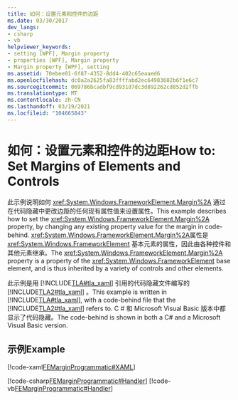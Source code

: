 ```yaml
---
title: 如何：设置元素和控件的边距
ms.date: 03/30/2017
dev_langs:
- csharp
- vb
helpviewer_keywords:
- setting [WPF], Margin property
- properties [WPF], Margin property
- Margin property [WPF], setting
ms.assetid: 70ebee01-6f87-4352-8dd4-402c65eaaed6
ms.openlocfilehash: dc0a2a2625fa83ffffabd2ec64983602b6f1e6c7
ms.sourcegitcommit: 069786bcadbf9cd931d7dc3d892262cd852d2ffb
ms.translationtype: MT
ms.contentlocale: zh-CN
ms.lasthandoff: 03/19/2021
ms.locfileid: "104665843"
---
```

# <a name="how-to-set-margins-of-elements-and-controls"></a><span data-ttu-id="4ae7a-102">如何：设置元素和控件的边距</span><span class="sxs-lookup"><span data-stu-id="4ae7a-102">How to: Set Margins of Elements and Controls</span></span>
<span data-ttu-id="4ae7a-103">此示例说明如何 <xref:System.Windows.FrameworkElement.Margin%2A> 通过在代码隐藏中更改边距的任何现有属性值来设置属性。</span><span class="sxs-lookup"><span data-stu-id="4ae7a-103">This example describes how to set the <xref:System.Windows.FrameworkElement.Margin%2A> property, by changing any existing property value for the margin in code-behind.</span></span> <span data-ttu-id="4ae7a-104"><xref:System.Windows.FrameworkElement.Margin%2A>属性是 <xref:System.Windows.FrameworkElement> 基本元素的属性，因此由各种控件和其他元素继承。</span><span class="sxs-lookup"><span data-stu-id="4ae7a-104">The <xref:System.Windows.FrameworkElement.Margin%2A> property is a property of the <xref:System.Windows.FrameworkElement> base element, and is thus inherited by a variety of controls and other elements.</span></span>  
  
 <span data-ttu-id="4ae7a-105">此示例是用 [!INCLUDE[TLA#tla_xaml](../../../includes/tlasharptla-xaml-md.md)] 引用的代码隐藏文件编写的 [!INCLUDE[TLA2#tla_xaml](../../../includes/tla2sharptla-xaml-md.md)] 。</span><span class="sxs-lookup"><span data-stu-id="4ae7a-105">This example is written in [!INCLUDE[TLA#tla_xaml](../../../includes/tlasharptla-xaml-md.md)], with a code-behind file that the [!INCLUDE[TLA2#tla_xaml](../../../includes/tla2sharptla-xaml-md.md)] refers to.</span></span> <span data-ttu-id="4ae7a-106">C # 和 Microsoft Visual Basic 版本中都显示了代码隐藏。</span><span class="sxs-lookup"><span data-stu-id="4ae7a-106">The code-behind is shown in both a C# and a Microsoft Visual Basic version.</span></span>  
  
## <a name="example"></a><span data-ttu-id="4ae7a-107">示例</span><span class="sxs-lookup"><span data-stu-id="4ae7a-107">Example</span></span>  
 [!code-xaml[FEMarginProgrammatic#XAML](~/samples/snippets/csharp/VS_Snippets_Wpf/FEMarginProgrammatic/CSharp/default.xaml#xaml)]  
  
 [!code-csharp[FEMarginProgrammatic#Handler](~/samples/snippets/csharp/VS_Snippets_Wpf/FEMarginProgrammatic/CSharp/default.xaml.cs#handler)]
 [!code-vb[FEMarginProgrammatic#Handler](~/samples/snippets/visualbasic/VS_Snippets_Wpf/FEMarginProgrammatic/VisualBasic/default.xaml.vb#handler)]
